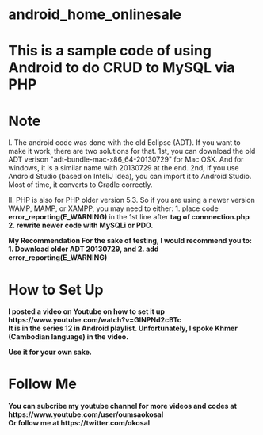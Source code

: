 # android_home_onlinesale
<h1>This is a sample code of using Android to do CRUD to MySQL via PHP</h1>
<p></p>
<h1>Note</h1> 
I. The android code was done with the old Eclipse (ADT). If you want to make it work, there are two solutions for that. 
    1st, you can download the old ADT verison "adt-bundle-mac-x86_64-20130729" for Mac OSX. And for windows, it is a similar name
    with 20130729 at the end.
    2nd, if you use Android Studio (based on InteliJ Idea), you can import it to Android Studio. Most of time, it converts to Gradle correctly.
<p></p>
II. PHP is also for PHP older version 5.3. So if you are using a newer version WAMP, MAMP, or XAMPP, you may need to either:
    1. place code <b>error_reporting(E_WARNING)</b> in the 1st line after <b><?PHP</b> tag of connnection.php<br/>
    2. rewrite newer code with MySQLi or PDO.
<p></p>
My Recommendation
    For the sake of testing, I would recommend you to:
    1. Download older ADT 20130729, and
    2. add error_reporting(E_WARNING)
<p></p>
<h1>How to Set Up</h1>
I posted a video on Youtube on how to set it up https://www.youtube.com/watch?v=GINPNd2cBTc
<br />
It is in the series 12 in Android playlist. Unfortunately, I spoke Khmer (Cambodian language) in the video.
<p></p>
Use it for your own sake.
<p></p>
<h1>Follow Me</h1>
You can subcribe my youtube channel for more videos and codes at https://www.youtube.com/user/oumsaokosal
<br/> Or follow me at https://twitter.com/okosal
